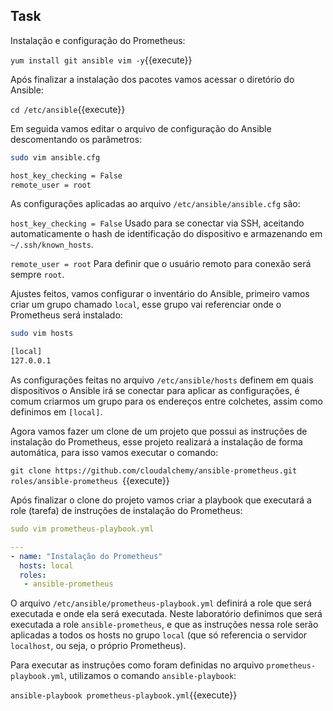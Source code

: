 ## Task

 Instalação e configuração do Prometheus:

`yum install git ansible vim -y`{{execute}}

Após finalizar a instalação dos pacotes vamos acessar o diretório do Ansible:

`cd /etc/ansible`{{execute}}

Em seguida vamos editar o arquivo de configuração do Ansible descomentando os parâmetros:

```bash
sudo vim ansible.cfg

host_key_checking = False
remote_user = root
```

As configurações aplicadas ao arquivo `/etc/ansible/ansible.cfg` são:

`host_key_checking = False`
Usado para se conectar via SSH, aceitando automaticamente o hash de identificação do dispositivo e armazenando em `~/.ssh/known_hosts`.

`remote_user = root`
Para definir que o usuário remoto para conexão será sempre `root`.

Ajustes feitos, vamos configurar o inventário do Ansible, primeiro vamos criar um grupo chamado `local`, esse grupo vai referenciar onde o Prometheus será instalado:


```bash
sudo vim hosts

[local]
127.0.0.1
```

As configurações feitas no arquivo `/etc/ansible/hosts` definem em quais dispositivos o Ansible irá se conectar para aplicar as configurações, é comum criarmos um grupo para os endereços entre colchetes, assim como definimos em `[local]`.

Agora vamos fazer um clone de um projeto que possui as instruções de instalação do Prometheus, esse projeto realizará a instalação de forma automática, para isso vamos executar o comando:


`git clone https://github.com/cloudalchemy/ansible-prometheus.git roles/ansible-prometheus `{{execute}}

Após finalizar o clone do projeto vamos criar a playbook que executará a role (tarefa) de instruções de instalação do Prometheus:


```yml
sudo vim prometheus-playbook.yml

---
- name: "Instalação do Prometheus"
  hosts: local
  roles:
   - ansible-prometheus

```

O arquivo `/etc/ansible/prometheus-playbook.yml` definirá a role que será executada e onde ela será executada. Neste laboratório definimos que será executada a role `ansible-prometheus`, e que as instruções nessa role serão aplicadas a todos os hosts no grupo `local` (que só referencia o servidor `localhost`, ou seja, o próprio Prometheus).

Para executar as instruções como foram definidas no arquivo `prometheus-playbook.yml`, utilizamos o comando `ansible-playbook`:

`ansible-playbook prometheus-playbook.yml`{{execute}}
